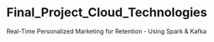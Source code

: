 # Final_Project_Cloud_Technologies
Real-Time Personalized Marketing for Retention - Using Spark &amp; Kafka
